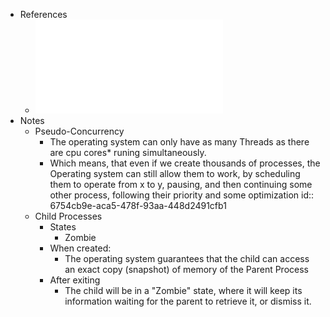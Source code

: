 - References
	- ![Programacao com Processos e Tarefas 2024-25.pdf](../assets/Programacao_com_Processos_e_Tarefas_2024-25_1733609965851_0.pdf)
- Notes
	- Pseudo-Concurrency
		- The operating system can only have as many Threads as there are cpu cores* runing simultaneously.
		- Which means, that even if we create thousands of processes, the Operating system can still allow them to work, by scheduling them to operate from x to y, pausing, and then continuing some other process, following their priority and some optimization
		  id:: 6754cb9e-aca5-478f-93aa-448d2491cfb1
	- Child Processes
		- States
			- Zombie
		- When created:
			- The operating system guarantees that the child can access an exact copy (snapshot) of memory of the Parent Process
		- After exiting
			- The child will be in a "Zombie" state, where it will keep its information waiting for the parent to retrieve it, or dismiss it.